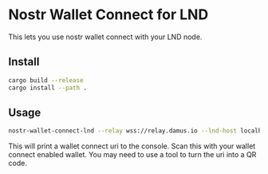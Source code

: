 # Nostr Wallet Connect for LND

This lets you use nostr wallet connect with your LND node.

## Install

```bash
cargo build --release
cargo install --path .
```

## Usage

```bash
nostr-wallet-connect-lnd --relay wss://relay.damus.io --lnd-host localhost --lnd-port 10009 --lnd-macaroon-path ~/.lnd/data/chain/bitcoin/mainnet/admin.macaroon --lnd-cert-path ~/.lnd/tls.cert
```

This will print a wallet connect uri to the console. Scan this with your wallet connect enabled wallet.
You may need to use a tool to turn the uri into a QR code.
